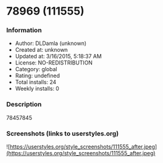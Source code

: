# 78969 (111555)

### Information
- Author: DLDamla (unknown)
- Created at: unknown
- Updated at: 3/16/2015, 5:18:37 AM
- License: NO-REDISTRIBUTION
- Category: global
- Rating: undefined
- Total installs: 24
- Weekly installs: 0


### Description
78457845


### Screenshots (links to userstyles.org)
![https://userstyles.org/style_screenshots/111555_after.jpeg](https://userstyles.org/style_screenshots/111555_after.jpeg)


